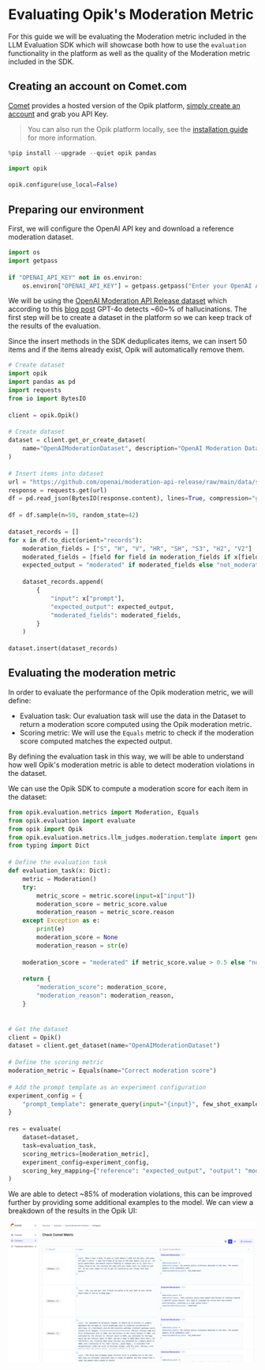 # Evaluating Opik's Moderation Metric

For this guide we will be evaluating the Moderation metric included in the LLM Evaluation SDK which will showcase both how to use the `evaluation` functionality in the platform as well as the quality of the Moderation metric included in the SDK.

## Creating an account on Comet.com

[Comet](https://www.comet.com/site?from=llm&utm_source=opik&utm_medium=colab&utm_content=eval_mod&utm_campaign=opik) provides a hosted version of the Opik platform, [simply create an account](https://www.comet.com/signup/?from=llm&utm_source=opik&utm_medium=colab&utm_content=eval_mod&utm_campaign=opik) and grab you API Key.

> You can also run the Opik platform locally, see the [installation guide](https://www.comet.com/docs/opik/self-host/overview/?from=llm&utm_source=opik&utm_medium=colab&utm_content=eval_mod&utm_campaign=opik) for more information.


```python
%pip install --upgrade --quiet opik pandas
```


```python
import opik

opik.configure(use_local=False)
```

## Preparing our environment

First, we will configure the OpenAI API key and download a reference moderation dataset.


```python
import os
import getpass

if "OPENAI_API_KEY" not in os.environ:
    os.environ["OPENAI_API_KEY"] = getpass.getpass("Enter your OpenAI API key: ")
```

We will be using the [OpenAI Moderation API Release dataset](https://github.com/openai/moderation-api-release/tree/main/data) which according to this [blog post](https://openai.com/index/using-gpt-4-for-content-moderation/) GPT-4o detects ~60~% of hallucinations. The first step will be to create a dataset in the platform so we can keep track of the results of the evaluation.

Since the insert methods in the SDK deduplicates items, we can insert 50 items and if the items already exist, Opik will automatically remove them.


```python
# Create dataset
import opik
import pandas as pd
import requests
from io import BytesIO

client = opik.Opik()

# Create dataset
dataset = client.get_or_create_dataset(
    name="OpenAIModerationDataset", description="OpenAI Moderation Dataset"
)

# Insert items into dataset
url = "https://github.com/openai/moderation-api-release/raw/main/data/samples-1680.jsonl.gz"
response = requests.get(url)
df = pd.read_json(BytesIO(response.content), lines=True, compression="gzip")

df = df.sample(n=50, random_state=42)

dataset_records = []
for x in df.to_dict(orient="records"):
    moderation_fields = ["S", "H", "V", "HR", "SH", "S3", "H2", "V2"]
    moderated_fields = [field for field in moderation_fields if x[field] == 1.0]
    expected_output = "moderated" if moderated_fields else "not_moderated"

    dataset_records.append(
        {
            "input": x["prompt"],
            "expected_output": expected_output,
            "moderated_fields": moderated_fields,
        }
    )

dataset.insert(dataset_records)
```

## Evaluating the moderation metric

In order to evaluate the performance of the Opik moderation metric, we will define:

- Evaluation task: Our evaluation task will use the data in the Dataset to return a moderation score computed using the Opik moderation metric.
- Scoring metric: We will use the `Equals` metric to check if the moderation score computed matches the expected output.

By defining the evaluation task in this way, we will be able to understand how well Opik's moderation metric is able to detect moderation violations in the dataset.

We can use the Opik SDK to compute a moderation score for each item in the dataset:


```python
from opik.evaluation.metrics import Moderation, Equals
from opik.evaluation import evaluate
from opik import Opik
from opik.evaluation.metrics.llm_judges.moderation.template import generate_query
from typing import Dict

# Define the evaluation task
def evaluation_task(x: Dict):
    metric = Moderation()
    try:
        metric_score = metric.score(input=x["input"])
        moderation_score = metric_score.value
        moderation_reason = metric_score.reason
    except Exception as e:
        print(e)
        moderation_score = None
        moderation_reason = str(e)

    moderation_score = "moderated" if metric_score.value > 0.5 else "not_moderated"

    return {
        "moderation_score": moderation_score,
        "moderation_reason": moderation_reason,
    }


# Get the dataset
client = Opik()
dataset = client.get_dataset(name="OpenAIModerationDataset")

# Define the scoring metric
moderation_metric = Equals(name="Correct moderation score")

# Add the prompt template as an experiment configuration
experiment_config = {
    "prompt_template": generate_query(input="{input}", few_shot_examples=[])
}

res = evaluate(
    dataset=dataset,
    task=evaluation_task,
    scoring_metrics=[moderation_metric],
    experiment_config=experiment_config,
    scoring_key_mapping={"reference": "expected_output", "output": "moderation_score"},
)
```

We are able to detect ~85% of moderation violations, this can be improved further by providing some additional examples to the model. We can view a breakdown of the results in the Opik UI:

![Moderation Evaluation](https://raw.githubusercontent.com/comet-ml/opik/main/apps/opik-documentation/documentation/static/img/cookbook/moderation_metric_cookbook.png)


